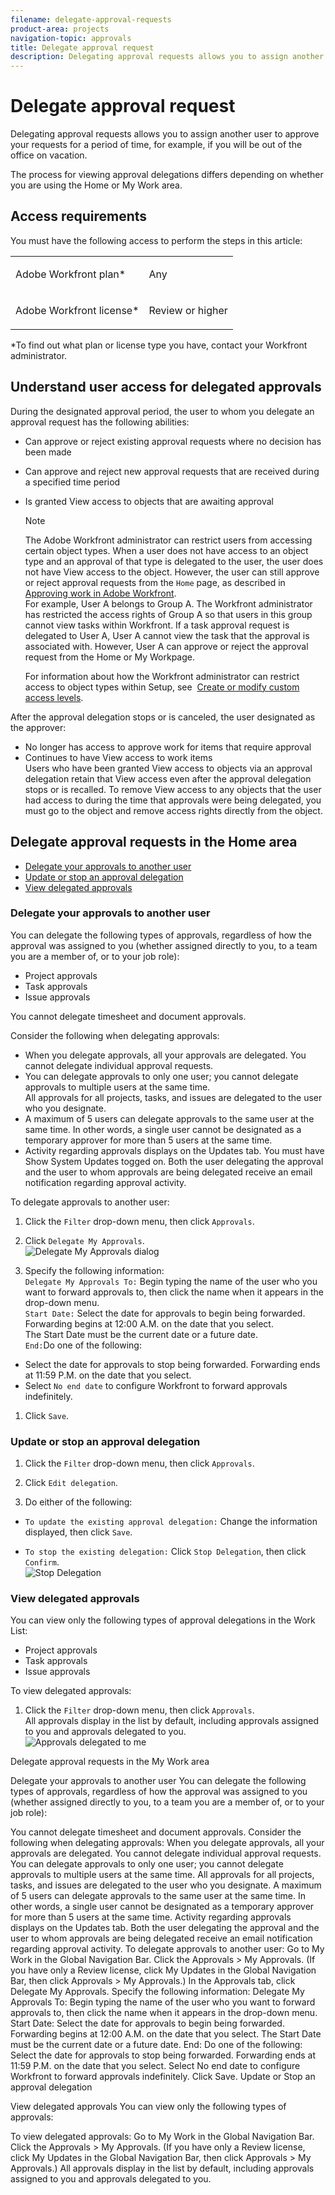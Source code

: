 ```yaml
---
filename: delegate-approval-requests
product-area: projects
navigation-topic: approvals
title: Delegate approval request
description: Delegating approval requests allows you to assign another user to approve your requests for a period of time, for example, if you will be out of the office on vacation.
---
```


# Delegate approval request

Delegating approval requests allows you to assign another user to approve your requests for a period of time, for example, if you will be out of the office on vacation.

The process for viewing approval delegations differs depending on whether you are using the Home or My Work area.

## Access requirements

You must have the following access to perform the steps in this article:

<table cellspacing="0"> 
 <col> 
 </col> 
 <col> 
 </col> 
 <tbody> 
  <tr> 
   <td role="rowheader">Adobe Workfront plan*</td> 
   <td> <p>Any</p> </td> 
  </tr> 
  <tr> 
   <td role="rowheader">Adobe Workfront license*</td> 
   <td> <p>Review or higher</p> </td> 
  </tr> 
 </tbody> 
</table>

&#42;To find out what plan or license type you have, contact your Workfront administrator.

## Understand user access for delegated approvals

During the designated approval period, the user to whom you delegate an approval request has the following abilities:

* Can approve or reject existing approval requests where no decision has been made
* Can approve and reject&nbsp;new approval requests that are received during a specified time period
* Is granted View access to objects that are awaiting approval

  >[!NOTE]
  >
  >The Adobe Workfront administrator can restrict users from accessing certain object types. When a user does not have access to an object type and an approval of that type is delegated to the user, the user does not have View access to the object. However, the user can still approve or reject approval requests from the `Home` page, as described in [Approving work in Adobe Workfront](../../review-and-approve-work/manage-approvals/approving-work.md).  
  >For example, User A belongs to Group A. The Workfront administrator has restricted the access rights of Group A so that users in this group cannot view tasks within Workfront. If a task approval request is delegated to User A, User A cannot view the task that the approval is associated with. However, User A can approve or reject the approval request from the Home or My Workpage.

  For information about how the Workfront administrator can restrict access to object types within Setup, see&nbsp; [Create or modify custom access levels](../../administration-and-setup/add-users/configure-and-grant-access/create-modify-access-levels.md).&nbsp;

After the approval delegation stops or is canceled, the user designated as the approver:

* No longer has access to&nbsp;approve work for items that require approval
* Continues to have View access to work items  
  Users who have been granted View access&nbsp;to objects via an approval delegation retain that View access even after the approval delegation stops or is recalled. To remove View access to any objects that the user had access to during the time that approvals were being delegated, you must go to the object and remove access rights directly from the object.

## Delegate approval requests in the Home area

* [Delegate your approvals to another user](#delegating-your-approvals-to-another-user-home) 
* [Update or stop an approval delegation](#updating-or-stopping-an-approval-delegation-home) 
* [View delegated approvals](#viewing-delegated-approvals-home)

### Delegate your approvals to another user

You can delegate the following types of approvals, regardless of how&nbsp;the approval was assigned to you (whether assigned directly to you, to a team you are a member of, or to your job role):

* Project approvals
* Task approvals
* Issue approvals

You cannot delegate timesheet and document approvals.&nbsp;

Consider the following when delegating approvals:

* When you delegate approvals, all your approvals are delegated. You cannot delegate individual approval requests.
* You can delegate approvals to only one user; you cannot delegate approvals to multiple users at the same time.  
  All approvals for all projects, tasks, and issues are delegated to the user who you designate.
* A maximum of 5 users can delegate approvals to the same user at the same time. In other words, a single user cannot be designated as a temporary approver for more than 5 users at the same time.
* Activity regarding approvals displays on the Updates tab. You must have Show System Updates togged on. Both the user delegating the approval and the user to whom approvals are being delegated receive an email notification regarding approval activity.

To delegate approvals to another user:

1. Click the `Filter` drop-down menu, then click `Approvals`.

1. Click `Delegate My Approvals`.  
   ![Delegate My Approvals dialog](assets/delegate-approvals-350x398.png)

1. Specify the following information:  
   `Delegate My Approvals To:` Begin typing the name of the user who you want to forward approvals to, then click the name when it appears in the drop-down menu.  
   `Start Date:` Select the date for approvals to begin being forwarded. Forwarding begins at 12:00 A.M. on the date that you select.  
   The Start Date must be the current date or a future date.  
   `End:`Do one of the following:

  * Select the date for approvals to stop being forwarded. Forwarding ends at 11:59 P.M. on the date that you select.
  * Select  `No end date`&nbsp;to configure Workfront to forward approvals indefinitely.

1. Click `Save`.

### Update or stop an approval delegation

1. Click the `Filter` drop-down menu, then click `Approvals`.

1. Click `Edit delegation`.
1. Do either of the following:

  * `To update the existing approval delegation:` Change the information displayed, then click `Save`.
  
  * `To stop the existing delegation:` Click `Stop Delegation`, then click `Confirm`.  
    ![Stop Delegation](assets/stop-delegation-350x373.png)

### View delegated approvals

You can view only the following types of approval delegations in the Work List:

* Project approvals
* Task approvals
* Issue approvals

To view delegated approvals:

1. Click the  `Filter` drop-down menu, then click  `Approvals`.  
   All approvals display in the list by default, including approvals assigned to you and approvals delegated to you.  
   ![Approvals delegated to me](assets/delegated-to-me-350x246.png)

Delegate approval requests in the My Work area

Delegate your approvals to another user You can delegate the following types of approvals, regardless of how the approval was assigned to you (whether assigned directly to you, to a team you are a member of, or to your job role):

You cannot delegate timesheet and document approvals. Consider the following when delegating approvals: When you delegate approvals, all your approvals are delegated. You cannot delegate individual approval requests. You can delegate approvals to only one user; you cannot delegate approvals to multiple users at the same time. All approvals for all projects, tasks, and issues are delegated to the user who you designate. A maximum of 5 users can delegate approvals to the same user at the same time. In other words, a single user cannot be designated as a temporary approver for more than 5 users at the same time. Activity regarding approvals displays on the Updates tab. Both the user delegating the approval and the user to whom approvals are being delegated receive an email notification regarding approval activity. To delegate approvals to another user: Go to My Work in the Global Navigation Bar. Click the Approvals > My Approvals. (If you have only a Review license, click My Updates in the Global Navigation Bar, then click Approvals > My Approvals.) In the Approvals tab, click Delegate My Approvals. Specify the following information: Delegate My Approvals To: Begin typing the name of the user who you want to forward approvals to, then click the name when it appears in the drop-down menu. Start Date: Select the date for approvals to begin being forwarded. Forwarding begins at 12:00 A.M. on the date that you select. The Start Date must be the current date or a future date. End: Do one of the following: Select the date for approvals to stop being forwarded. Forwarding ends at 11:59 P.M. on the date that you select. Select No end date to configure Workfront to forward approvals indefinitely. Click Save. Update or Stop an approval delegation

View delegated approvals You can view only the following types of approvals:

To view delegated approvals: Go to My Work in the Global Navigation Bar. Click the Approvals > My Approvals. (If you have only a Review license, click My Updates in the Global Navigation Bar, then click Approvals > My Approvals.) All approvals display in the list by default, including approvals assigned to you and approvals delegated to you.  
